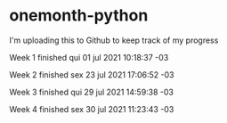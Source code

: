 # onemonth-python

I'm uploading this to Github to keep track of my progress

Week 1 finished 
qui 01 jul 2021 10:18:37 -03

Week 2 finished
sex 23 jul 2021 17:06:52 -03

Week 3 finished
qui 29 jul 2021 14:59:38 -03

Week 4 finished
sex 30 jul 2021 11:23:43 -03
